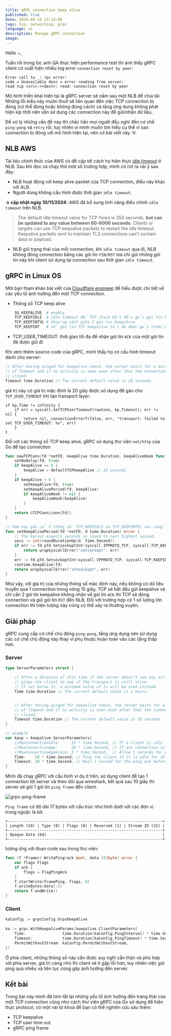 ```yaml
---
title: gRPC connection keep alive
published: true
date: 2024-08-16 23:13:00
tags: tcp, networking, grpc
language: vi
description: Manage gRPC connection
image: 
---
```


Hello ~,

Tuần rồi trong lúc anh QA thực hiện performance test thì ảnh thấy gRPC client có xuất hiện nhiều log error `connection reset by peer`:

```text
Error call to _: rpc error:
code = Unavailable desc = error reading from server:
read tcp <src>-><dest>: read: connection reset by peer
```

Mô hình triển khai hiện tại là gRPC server sẽ nằm sau một NLB để chia tải. Những lỗi kiểu này muôn thuở sẽ liên quan đến việc TCP connection bị đóng (có thể đúng hoặc không đúng cách) và tầng ứng dụng không phát hiện kịp thời nên vẫn sử dụng các connection này để gửi/nhận dữ liệu.

Để xử lý những vấn đề này thì chắc hẳn mọi người đều nghĩ đến cơ chế `ping-pong` và `retry` rồi, tuy nhiên vì mình muốn tìm hiểu cụ thể vì sao connection bị đóng với mô hình hiện tại, nên có bài viết này :V.

## NLB AWS

Tài liệu chính thức của AWS có đề cập tới cách họ hiện thực [idle timeout](https://docs.aws.amazon.com/elasticloadbalancing/latest/network/network-load-balancers.html#connection-idle-timeout) ở NLB. Sau khi đọc và chạy thử một số trường hợp, mình có rút ra vài ý sau đây:

- NLB hoạt động với keep alive packet của TCP connection, điều này khác với ALB.
- Người dùng không cấu hình được thời gian `idle timeout`.

**-> cập nhật ngày 10/11/2024:** AWS đã bổ sung tính năng điều chỉnh `idle timeout` trên NLB.
> The default idle timeout value for TCP flows is 350 seconds, **but can be updated to any value between 60-6000 seconds**. Clients or targets can use TCP keepalive packets to restart the idle timeout. Keepalive packets sent to maintain TLS connections can't contain data or payload.
- NLB giữ trạng thái của mỗi connection, khi `idle timeout` qua đi, NLB không đóng connection bằng các gói tin `FIN/RST` mà chỉ gửi những gói tin này khi client sử dụng lại connection sau thời gian `idle timeout`.

## gRPC in Linux OS

Mời bạn tham khảo bài viết của [Cloudflare engineer](https://blog.cloudflare.com/when-tcp-sockets-refuse-to-die) để hiểu được chi tiết về các yếu tố ảnh hưởng đến một TCP connection.

- Thông số TCP keep alive

```python
    SO_KEEPALIVE  # enable
    TCP_KEEPIDLE  # idle timeout để TCP stack bắt đầu gửi gói tin keepalive
    TCP_KEEPINTVL # khoảng cách giữa 2 gói tin keepalive
    TCP_KEEPCNT   # số gói tin TCP keepalive tối đa được gửi trước khi connection bị đóng
```

- TCP_USER_TIMEOUT: thời gian tối đa để nhận gói tin `ACK` của một gói tin đã được gửi đi

Khi xem thêm source code của gRPC, mình thấy họ có cấu hình timeout dành cho server:

```go
// After having pinged for keepalive check, the server waits for a duration
// of Timeout and if no activity is seen even after that the connection is
// closed.
Timeout time.Duration // The current default value is 20 seconds.
```

giá trị này có giá trị mặc định là 20 giây được sử dụng để gán cho `TCP_USER_TIMEOUT` khi tạo transport layer:

```
if kp.Time != infinity {
    if err = syscall.SetTCPUserTimeout(rawConn, kp.Timeout); err != nil {
        return nil, connectionErrorf(false, err, "transport: failed to set TCP_USER_TIMEOUT: %v", err)
    }
}
```

Đối với các thông số TCP keep alive, gRPC sử dụng thư viện `net/http` của Go để tạo connection

```go
func newTCPConn(fd *netFD, keepAlive time.Duration, keepAliveHook func(time.Duration)) *TCPConn {
	setNoDelay(fd, true)
	if keepAlive == 0 {
		keepAlive = defaultTCPKeepAlive // 15 seconds
	}
	if keepAlive > 0 {
		setKeepAlive(fd, true)
		setKeepAlivePeriod(fd, keepAlive)
		if keepAliveHook != nil {
			keepAliveHook(keepAlive)
		}
	}
	return &TCPConn{conn{fd}}
}

// hàm này gán cả 2 thông số TCP_KEEPIDLE và TCP_KEEPINTVL với cùng 1 giá trị, mặc định là 15 giây.
func setKeepAlivePeriod(fd *netFD, d time.Duration) error {
	// The kernel expects seconds so round to next highest second.
	secs := int(roundDurationUp(d, time.Second))
	if err := fd.pfd.SetsockoptInt(syscall.IPPROTO_TCP, syscall.TCP_KEEPINTVL, secs); err != nil {
		return wrapSyscallError("setsockopt", err)
	}
	err := fd.pfd.SetsockoptInt(syscall.IPPROTO_TCP, syscall.TCP_KEEPIDLE, secs)
	runtime.KeepAlive(fd)
	return wrapSyscallError("setsockopt", err)
}
```

Như vậy, với giá trị của những thông số mặc định này, nếu không có dữ liệu truyền qua 1 connection trong vòng 15 giây, TCP sẽ bắt đầu gửi keepalive và chỉ cần 2 gói tin keepalive không nhận về gói tin `ACK` thì TCP sẽ đóng connection và gửi gói tin `RST` đến NLB. Đối với trường hợp có 1 số lượng lớn connection thì hiện tượng này cũng có thể xảy ra thường xuyên.

## Giải pháp

gRPC cung cấp cơ chế chủ động `ping-pong`, tầng ứng dụng nên sử dụng các cơ chế chủ động này thay vì phụ thuộc hoàn toàn vào các tầng thấp hơn.

### Server

```go
type ServerParameters struct {

    // After a duration of this time if the server doesn't see any activity it
    // pings the client to see if the transport is still alive.
    // If set below 1s, a minimum value of 1s will be used instead.
    Time time.Duration // The current default value is 2 hours.


    // After having pinged for keepalive check, the server waits for a duration
    // of Timeout and if no activity is seen even after that the connection is
    // closed.
    Timeout time.Duration // The current default value is 20 seconds.
}

// example
var kasp = keepalive.ServerParameters{
    //MaxConnectionIdle:     15 * time.Second, // If a client is idle for 15 seconds, send a GOAWAY
    //MaxConnectionAge:      30 * time.Second, // If any connection is alive for more than 30 seconds, send a GOAWAY
    //MaxConnectionAgeGrace: 5 * time.Second,  // Allow 5 seconds for pending RPCs to complete before forcibly closing connections
    Time:    10 * time.Second, // Ping the client if it is idle for 10 seconds to ensure the connection is still active
    Timeout: 20 * time.Second, // Wait 1 second for the ping ack before assuming the connection is dead
}
```

Mình đã chạy gRPC với cấu hình ví dụ ở trên, sử dụng client để tạo 1 connection tới server và theo dõi qua wireshark, kết quả sau 10 giây thì server sẽ gửi 1 gói tin `ping frame` đến client.

![grpc-ping-frame](img/grpc-ping-frame.png)

`Ping frame` có độ dài 17 bytes với cấu trúc như hình dưới với các đơn vị trong ngoặc là bit:

```
+--------------------------------------------------------------------+
| Length (24) | Type (8) | Flags (8) | Reserved (1) | Stream ID (31) |
+--------------------------------------------------------------------+
| Opaque Data (64)                                                   |
+--------------------------------------------------------------------+
```

tương ứng với đoạn code sau trong thư viện:

```go
func (f *Framer) WritePing(ack bool, data [8]byte) error {
	var flags Flags
	if ack {
		flags = FlagPingAck
	}
	f.startWrite(FramePing, flags, 0)
	f.writeBytes(data[:])
	return f.endWrite()
}
```

### Client

```go
kaConfig := grpcConfig.GrpcKeepAlive
		
ka := grpc.WithKeepaliveParams(keepalive.ClientParameters{
	Time:                time.Duration(kaConfig.PingInterval) * time.Second,
	Timeout:             time.Duration(kaConfig.PingTimeout) * time.Second,
	PermitWithoutStream: kaConfig.PermitWithoutStream,
})
```

Ở phía client, những thông số này cần được suy nghĩ cẩn thận và phù hợp với phía server, giá trị càng nhỏ thì client sẽ ít gặp lỗi hơn, tuy nhiên việc gửi ping quá nhiều và liên tục cũng gây ảnh hưởng đến server.

## Kết bài

Trong bài này mình đã tóm tắt lại những yếu tố ảnh hưởng đến trạng thái của một TCP connection cũng như cách thư viện gRPC của Go sử dụng để hiện thực protocol, có một vài từ khoá để bạn có thể nghiên cứu sâu thêm:

- TCP keepalive
- TCP user time out
- gRPC ping frame